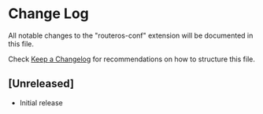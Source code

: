 # Change Log
All notable changes to the "routeros-conf" extension will be documented in this file.

Check [Keep a Changelog](http://keepachangelog.com/) for recommendations on how to structure this file.

## [Unreleased]
- Initial release